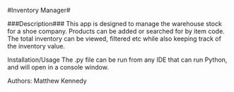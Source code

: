 #Inventory Manager#

###Description###
This app is designed to manage the warehouse stock for a shoe company. Products can be added or searched for by item code. The total inventory can be viewed, filtered etc while also keeping track of the inventory value.

Installation/Usage
The .py file can be run from any IDE that can run Python, and will open in a console window.

Authors: Matthew Kennedy
